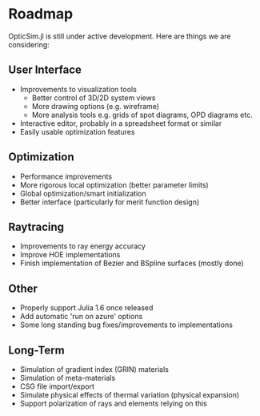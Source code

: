 # Roadmap

OpticSim.jl is still under active development. Here are things we are considering:

## User Interface

- Improvements to visualization tools
  - Better control of 3D/2D system views
  - More drawing options (e.g. wireframe)
  - More analysis tools e.g. grids of spot diagrams, OPD diagrams etc.
- Interactive editor, probably in a spreadsheet format or similar
- Easily usable optimization features

## Optimization

- Performance improvements
- More rigorous local optimization (better parameter limits)
- Global optimization/smart initialization
- Better interface (particularly for merit function design)

## Raytracing

- Improvements to ray energy accuracy
- Improve HOE implementations
- Finish implementation of Bezier and BSpline surfaces (mostly done)

## Other

- Properly support Julia 1.6 once released
- Add automatic 'run on azure' options
- Some long standing bug fixes/improvements to implementations

## Long-Term

- Simulation of gradient index (GRIN) materials
- Simulation of meta-materials
- CSG file import/export
- Simulate physical effects of thermal variation (physical expansion)
- Support polarization of rays and elements relying on this
